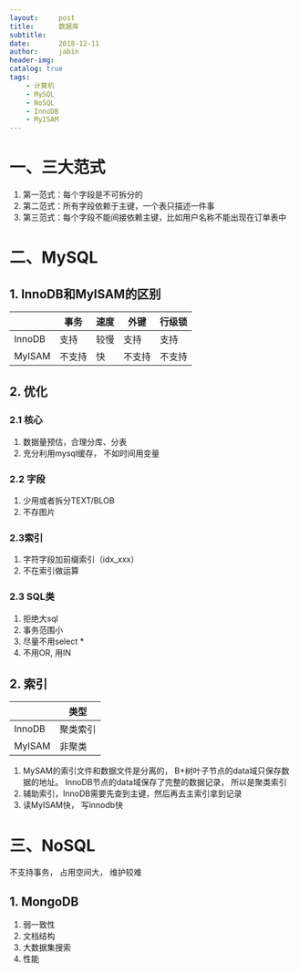 ```yaml
---
layout:     post
title:      数据库
subtitle:   
date:       2018-12-11
author:     jabin
header-img: 
catalog: true
tags:
    - 计算机
    - MySQL
    - NoSQL
    - InnoDB
    - MyISAM
---
```


# 一、三大范式
1. 第一范式：每个字段是不可拆分的
2. 第二范式：所有字段依赖于主键，一个表只描述一件事
3. 第三范式：每个字段不能间接依赖主键，比如用户名称不能出现在订单表中

# 二、MySQL
## 1. InnoDB和MyISAM的区别

| | 事务 | 速度 | 外键 | 行级锁 |
|---|---|---|---|---|
|InnoDB	|支持	|较慢	|支持	|支持|
|MyISAM	|不支持	|快	|不支持	|不支持|

## 2. 优化
### 2.1	核心
1. 数据量预估，合理分库、分表
2. 充分利用mysql缓存， 不如时间用变量

### 2.2 字段
1. 少用或者拆分TEXT/BLOB
2. 不存图片

### 2.3索引
1. 字符字段加前缀索引（idx_xxx）
2. 不在索引做运算

### 2.3 SQL类
1. 拒绝大sql
2. 事务范围小
3. 尽量不用select *
4. 不用OR, 用IN

## 2. 索引

||类型|
|---|---|
|InnoDB	|聚类索引|
|MyISAM	|非聚类|

1. MySAM的索引文件和数据文件是分离的， B+树叶子节点的data域只保存数据的地址。
	InnoDB节点的data域保存了完整的数据记录， 所以是聚类索引
2. 辅助索引，InnoDB需要先查到主键，然后再去主索引拿到记录
3. 读MyISAM快， 写innodb快

# 三、NoSQL
不支持事务， 占用空间大， 维护较难
## 1. MongoDB
1. 弱一致性
2. 文档结构
3. 大数据集搜索
4. 性能






